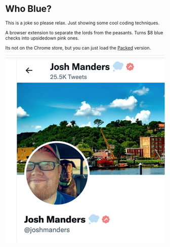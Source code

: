 # Who Blue?

This is a joke so please relax. Just showing some cool coding techniques.

A browser extension to separate the lords from the peasants. Turns $8 blue checks into upsidedown pink ones.

Its not on the Chrome store, but you can just load the [Packed](./packed/) version.

![](./images/josh-is-cool.png)
